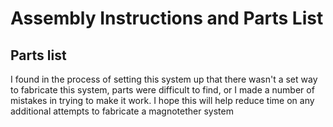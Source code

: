 # Assembly Instructions and Parts List

## Parts list 
I found in the process of setting this system up that there wasn't a set way to fabricate this system, parts were difficult to find, or I made a number of mistakes in trying to make it work.  I hope this will help reduce time on any additional attempts to fabricate a magnotether system